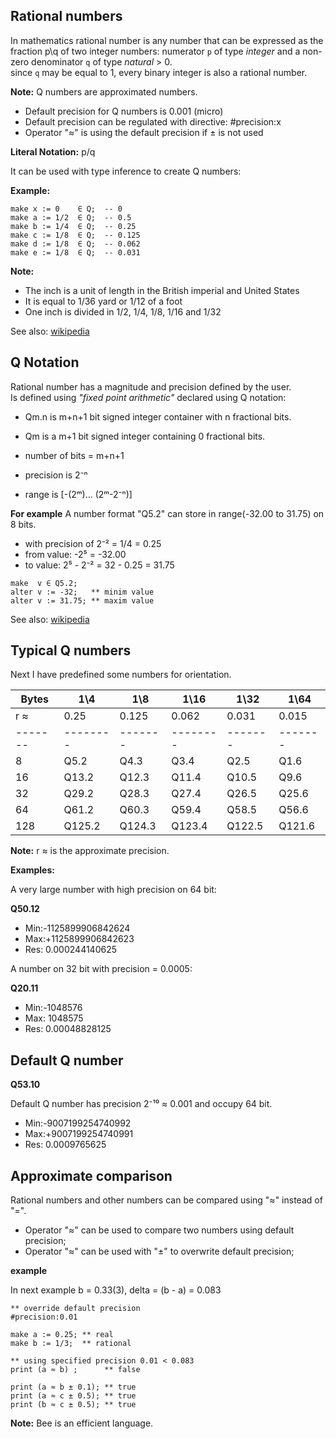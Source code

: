 ## Rational numbers

In mathematics rational number is any number that can be expressed as the fraction p\\q of two integer numbers: numerator `p` of type _integer_ and a non-zero denominator `q` of type _natural_ > 0.  
since `q` may be equal to 1, every binary integer is also a rational number.

**Note:** Q numbers are approximated numbers.

* Default precision for Q numbers is 0.001 (micro)
* Default precision can be regulated with directive: #precision:x 
* Operator "≈" is using the default precision if ± is not used

**Literal Notation:** p/q 

It can be used with type inference to create Q numbers:

**Example:**
```
make x := 0    ∈ Q;  -- 0     
make a := 1/2  ∈ Q;  -- 0.5   
make b := 1/4  ∈ Q;  -- 0.25  
make c := 1/8  ∈ Q;  -- 0.125 
make d := 1/8  ∈ Q;  -- 0.062
make e := 1/8  ∈ Q;  -- 0.031
```

**Note:** 

* The inch is a unit of length in the British imperial and United States 
* It is equal to ​1/36 yard or ​1/12 of a foot
* One inch is divided in 1/2, 1/4, 1/8, 1/16 and 1/32

See also: [wikipedia](https://en.wikipedia.org/wiki/Rational_data_type)

## Q Notation

Rational number has a magnitude and precision defined by the user.  
Is defined using _"fixed point arithmetic"_ declared using Q notation:  

* Qm.n is m+n+1 bit signed integer container with n fractional bits.
* Qm is a m+1 bit signed integer containing 0 fractional bits.

* number of bits = m+n+1
* precision is 2⁻ⁿ
* range is [-(2ᵐ)... (2ᵐ-2⁻ⁿ)]


**For example**
A number format "Q5.2" can store in range(-32.00 to 31.75) on 8 bits.  

* with precision of 2⁻² = 1/4 = 0.25
* from value: -2⁵ = -32.00
* to value:    2⁵ - 2⁻² = 32 - 0.25 = 31.75

```
make  v ∈ Q5.2;
alter v := -32;   ** minim value
alter v := 31.75; ** maxim value
```

See also: [wikipedia](https://en.wikipedia.org/wiki/Q_(number_format))

## Typical Q numbers

Next I have predefined some numbers for orientation.

|Bytes  |  1\\4  | 1\\8  | 1\\16  | 1\\32 | 1\\64 
|-------|--------|-------|--------|-------|-------
| r ≈   | 0.25   | 0.125 | 0.062  | 0.031 | 0.015 
|-------|--------|-------|--------|-------|-------
|  8    | Q5.2   | Q4.3  | Q3.4   | Q2.5  | Q1.6   
|  16   | Q13.2  | Q12.3 | Q11.4  | Q10.5 | Q9.6  
|  32   | Q29.2  | Q28.3 | Q27.4  | Q26.5 | Q25.6 
|  64   | Q61.2  | Q60.3 | Q59.4  | Q58.5 | Q56.6 
|  128  | Q125.2 | Q124.3|Q123.4  | Q122.5| Q121.6

**Note:** r ≈ is the approximate precision.

**Examples:**

A very large number with high precision on 64 bit:

**Q50.12** 
* Min:-1125899906842624
* Max:+1125899906842623
* Res: 0.000244140625

A number on 32 bit with precision = 0.0005:

**Q20.11** 
* Min:-1048576
* Max: 1048575
* Res: 0.00048828125

## Default Q number

**Q53.10** 

Default Q number has precision 2⁻¹⁰ ≈ 0.001 and occupy 64 bit.

* Min:-9007199254740992
* Max:+9007199254740991
* Res: 0.0009765625

## Approximate comparison

Rational numbers and other numbers can be compared using "≈" instead of "=". 

* Operator "≈" can be used to compare two numbers using default precision;
* Operator "≈" can be used with "±" to overwrite default precision;

**example**

In next example b = 0.33(3), delta = (b - a) = 0.083 

```
** override default precision
#precision:0.01

make a := 0.25; ** real
make b := 1/3;  ** rational

** using specified precision 0.01 < 0.083
print (a ≈ b) ;      ** false

print (a ≈ b ± 0.1); ** true
print (a ≈ c ± 0.5); ** true
print (b ≈ c ± 0.5); ** true
```

**Note:** Bee is an efficient language.

